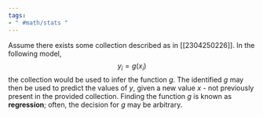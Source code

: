 ```yaml
---
tags:
- " #math/stats "
---
```


Assume there exists some collection described as in [[2304250226]]. In the following model, $$y_{i} = g(x_{i})$$the collection would be used to infer the function $g$. The identified $g$ may then be used to predict the values of $y$, given a new value $x$ - not previously present in the provided collection. Finding the function $g$ is known as **regression**; often, the decision for $g$ may be arbitrary. <!--SR:!2023-11-08,71,270-->